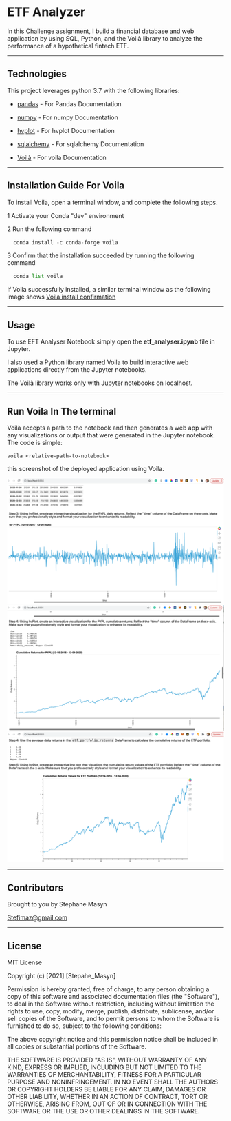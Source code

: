 # ETF Analyzer

In this Challenge assignment, I build a financial database and web application by using SQL, Python, and the Voilà library to analyze the performance of a hypothetical fintech ETF. 

---

## Technologies

This project leverages python 3.7 with the following libraries:


* [pandas](https://pandas.pydata.org/docs/) - For Pandas Documentation

* [numpy](https://numpy.org/doc/) - For numpy Documentation

* [hvplot](https://hvplot.holoviz.org/) - For hvplot Documentation

* [sqlalchemy](https://docs.sqlalchemy.org/en/14/) - For sqlalchemy Documentation

* [Voilà](https://voila.readthedocs.io/en/stable/) - For voila Documentation

---

## Installation Guide For Voila

To install Voila, open a terminal window, and complete the following steps.

1 Activate your Conda "dev" environment

2 Run the following command
```python
  conda install -c conda-forge voila
```

3 Confirm that the installation succeeded by running the following command
```python
  conda list voila
```
If Voila successfully installed, a similar terminal window as the following image shows
 [Voila install confirmation](Images/voila_install_confirm.png)

---

## Usage

To use EFT Analyser Notebook simply open the **etf_analyser.ipynb** file in Jupyter.

I also used a Python library named Voila to build interactive web applications directly from the Jupyter notebooks. 

The Voilà library works only with Jupyter notebooks on localhost.


---

## Run Voila In The terminal

Voilà accepts a path to the notebook and then generates a web app with any visualizations or output that were generated in the Jupyter notebook. The code is simple:
```shell
voila <relative-path-to-notebook>
```

this screenshot of the deployed application using Voila.

![voila localhost image](Images/voila_screen1.png)
![voila localhost image](Images/voila_screen2.png)
![voila localhost image](Images/voila_screen3.png)

---

## Contributors

Brought to you by Stephane Masyn

Stefimaz@gmail.com

---

## License

MIT License

Copyright (c) [2021] [Stepahe_Masyn]

Permission is hereby granted, free of charge, to any person obtaining a copy
of this software and associated documentation files (the "Software"), to deal
in the Software without restriction, including without limitation the rights
to use, copy, modify, merge, publish, distribute, sublicense, and/or sell
copies of the Software, and to permit persons to whom the Software is
furnished to do so, subject to the following conditions:

The above copyright notice and this permission notice shall be included in all
copies or substantial portions of the Software.

THE SOFTWARE IS PROVIDED "AS IS", WITHOUT WARRANTY OF ANY KIND, EXPRESS OR
IMPLIED, INCLUDING BUT NOT LIMITED TO THE WARRANTIES OF MERCHANTABILITY,
FITNESS FOR A PARTICULAR PURPOSE AND NONINFRINGEMENT. IN NO EVENT SHALL THE
AUTHORS OR COPYRIGHT HOLDERS BE LIABLE FOR ANY CLAIM, DAMAGES OR OTHER
LIABILITY, WHETHER IN AN ACTION OF CONTRACT, TORT OR OTHERWISE, ARISING FROM,
OUT OF OR IN CONNECTION WITH THE SOFTWARE OR THE USE OR OTHER DEALINGS IN THE
SOFTWARE.
